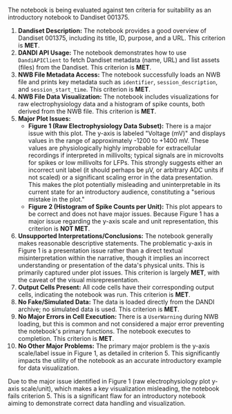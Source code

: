 The notebook is being evaluated against ten criteria for suitability as an introductory notebook to Dandiset 001375.

1.  **Dandiset Description:** The notebook provides a good overview of Dandiset 001375, including its title, ID, purpose, and a URL. This criterion is **MET**.
2.  **DANDI API Usage:** The notebook demonstrates how to use `DandiAPIClient` to fetch Dandiset metadata (name, URL) and list assets (files) from the Dandiset. This criterion is **MET**.
3.  **NWB File Metadata Access:** The notebook successfully loads an NWB file and prints key metadata such as `identifier`, `session_description`, and `session_start_time`. This criterion is **MET**.
4.  **NWB File Data Visualization:** The notebook includes visualizations for raw electrophysiology data and a histogram of spike counts, both derived from the NWB file. This criterion is **MET**.
5.  **Major Plot Issues:**
    *   **Figure 1 (Raw Electrophysiology Data Subset):** There is a major issue with this plot. The y-axis is labeled "Voltage (mV)" and displays values in the range of approximately -1200 to +1400 mV. These values are physiologically highly improbable for extracellular recordings if interpreted in millivolts; typical signals are in microvolts for spikes or low millivolts for LFPs. This strongly suggests either an incorrect unit label (it should perhaps be µV, or arbitrary ADC units if not scaled) or a significant scaling error in the data presentation. This makes the plot potentially misleading and uninterpretable in its current state for an introductory audience, constituting a "serious mistake in the plot."
    *   **Figure 2 (Histogram of Spike Counts per Unit):** This plot appears to be correct and does not have major issues.
    Because Figure 1 has a major issue regarding the y-axis scale and unit representation, this criterion is **NOT MET**.
6.  **Unsupported Interpretations/Conclusions:** The notebook generally makes reasonable descriptive statements. The problematic y-axis in Figure 1 is a presentation issue rather than a direct textual misinterpretation within the narrative, though it implies an incorrect understanding or presentation of the data's physical units. This is primarily captured under plot issues. This criterion is largely **MET**, with the caveat of the visual misrepresentation.
7.  **Output Cells Present:** All code cells have their corresponding output cells, indicating the notebook was run. This criterion is **MET**.
8.  **No Fake/Simulated Data:** The data is loaded directly from the DANDI archive; no simulated data is used. This criterion is **MET**.
9.  **No Major Errors in Cell Execution:** There is a `UserWarning` during NWB loading, but this is common and not considered a major error preventing the notebook's primary functions. The notebook executes to completion. This criterion is **MET**.
10. **No Other Major Problems:** The primary major problem is the y-axis scale/label issue in Figure 1, as detailed in criterion 5. This significantly impacts the utility of the notebook as an accurate introductory example for data visualization.

Due to the major issue identified in Figure 1 (raw electrophysiology plot y-axis scale/unit), which makes a key visualization misleading, the notebook fails criterion 5. This is a significant flaw for an introductory notebook aiming to demonstrate correct data handling and visualization.